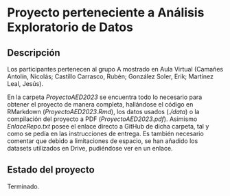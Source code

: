 # Proyecto perteneciente a Análisis Exploratorio de Datos

## Descripción

Los participantes pertenecen al grupo A mostrado en Aula Virtual (Camañes Antolín, Nicolás; Castillo Carrasco, Rubén; González Soler, Erik; Martínez Leal, Jesús).

En la carpeta *ProyectoAED2023* se encuentra todo lo necesario para obtener el proyecto de manera completa, hallándose el código en RMarkdown (*ProyectoAED2023.Rmd*), los datos usados (*./data*) o la compilación del proyecto a PDF (*ProyectoAED2023.pdf*). 
Asimismo *EnlaceRepo.txt* posee el enlace directo a GitHub de dicha carpeta, tal y como se pedía en las instrucciones de entrega. Es también necesario comentar que debido a limitaciones de espacio, se han añadido los datasets utilizados en Drive, pudiéndose ver en un enlace.

## Estado del proyecto
Terminado.

